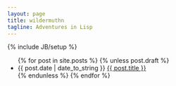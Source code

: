 ```yaml
---
layout: page
title: wildermuthn
tagline: Adventures in Lisp
---
```

{% include JB/setup %}

<ul class="posts">
  {% for post in site.posts %}
   {% unless post.draft %}
    <li><span>{{ post.date | date_to_string }}</span> <a href="{{ BASE_PATH }}{{ post.url }}">{{ post.title }}</a></li>
   {% endunless %}
  {% endfor %}
</ul>
